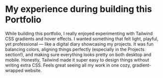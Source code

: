 # My experience during building this Portfolio
While building this portfolio, I really enjoyed experimenting with Tailwind CSS gradients and hover effects. I wanted something that felt light, playful, yet professional — like a digital diary showcasing my projects. It was fun balancing colors, aligning things perfectly (especially in the Projects section!), and making sure everything looks pretty on both desktop and mobile. Honestly, Tailwind made it super easy to design things without writing extra CSS. Feels great seeing all my work in one cozy, gradient-wrapped website.
